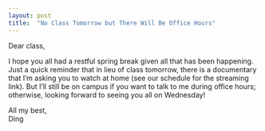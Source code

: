 ```yaml
---
layout: post
title:  "No Class Tomorrow but There Will Be Office Hours"
---
```


Dear class,

I hope you all had a restful spring break given all that has been happening. Just a quick reminder that in lieu of class tomorrow, there is a documentary that I’m asking you to watch at home (see our schedule for the streaming link). But I’ll still be on campus if you want to talk to me during office hours; otherwise, looking forward to seeing you all on Wednesday!

All my best,\
Ding
